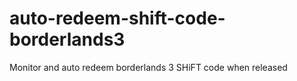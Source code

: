 # auto-redeem-shift-code-borderlands3
Monitor and auto redeem borderlands 3 SHiFT code when released
